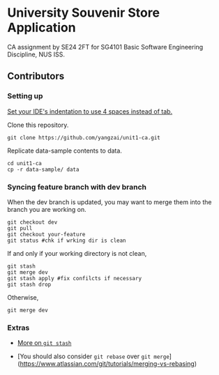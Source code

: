 # University Souvenir Store Application
CA assignment by SE24 2FT for SG4101 Basic Software Engineering Discipline, NUS ISS.

## Contributors

### Setting up
[Set your IDE's indentation to use 4 spaces instead of tab.](http://eclipsesource.com/blogs/2013/07/09/invisible-chaos-mastering-white-spaces-in-eclipse/)

Clone this repository.

```
git clone https://github.com/yangzai/unit1-ca.git
```

Replicate data-sample contents to data.

```
cd unit1-ca
cp -r data-sample/ data
```

### Syncing feature branch with dev branch
When the dev branch is updated, you may want to merge them into the branch you are working on.

```
git checkout dev
git pull
git checkout your-feature
git status #chk if wrking dir is clean
```

If and only if your working directory is not clean,

```
git stash
git merge dev
git stash apply #fix confilcts if necessary
git stash drop
```

Otherwise,

```
git merge dev
```

### Extras
- [More on ```git stash```](https://youtu.be/KLEDKgMmbBI)

- [You should also consider ```git rebase``` over ```git merge```]
(https://www.atlassian.com/git/tutorials/merging-vs-rebasing)

